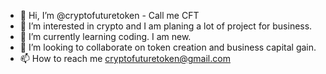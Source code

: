 - 👋 Hi, I’m @cryptofuturetoken - Call me CFT
- 👀 I’m interested in crypto and I am planing a lot of project for business. 
- 🌱 I’m currently learning coding. I am new. 
- 💞️ I’m looking to collaborate on token creation and business capital gain.
- 📫 How to reach me cryptofuturetoken@gmail.com 

<!---
cryptofuturetoken/cryptofuturetoken is a ✨ special ✨ repository because its `README.md` (this file) appears on your GitHub profile.
You can click the Preview link to take a look at your changes.
